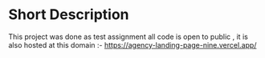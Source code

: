 # Short Description

This project was done as test assignment all code is open to public , it is also hosted at this domain :- 
        https://agency-landing-page-nine.vercel.app/